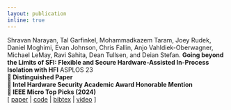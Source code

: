 ```yaml
---
layout: publication
inline: true
---
```


<tr valign="top">
<td class="bibtexnumber" align="right">
</td>
<td class="bibtexitem">
Shravan Narayan, Tal Garfinkel, Mohammadkazem Taram, Joey Rudek, Daniel Moghimi, Evan Johnson, Chris Fallin, Anjo Vahldiek-Oberwagner, Michael LeMay, Ravi Sahita, Dean Tullsen, and Deian Stefan.
<b>Going beyond the Limits of SFI: Flexible and Secure Hardware-Assisted In-Process Isolation with HFI</b>
ASPLOS 23 
<br>
<b> &#127941; Distinguished Paper</b>
<br>
<b> &#127941; Intel Hardware Security Academic Award Honorable Mention</b>
<br>
<b> &#127941; IEEE Micro Top Picks (2024)</b>
<br> 
[ 
<a href="https://dl.acm.org/doi/pdf/10.1145/3582016.3582023">paper</a>
 | 
<a href="https://github.com/PLSysSec/hfi-root">code</a>
 | 
<a href="https://dl.acm.org/doi/abs/10.1145/3582016.3582023">bibtex</a>
 | 
<a href="https://www.youtube.com/watch?v=PB8AeCx4TuI">video</a>
]



</td>
</tr>
